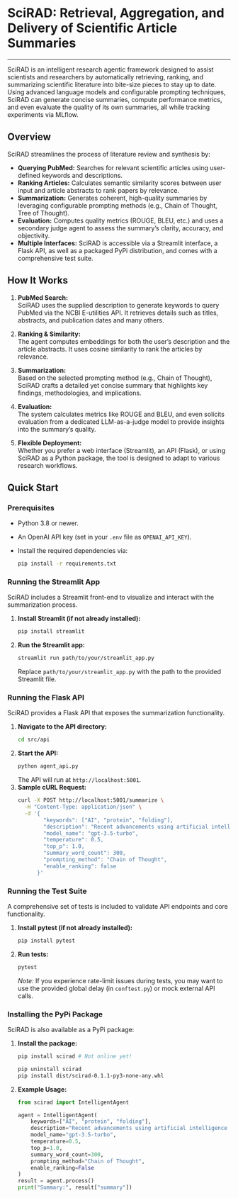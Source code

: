 

# SciRAD: Retrieval, Aggregation, and Delivery of Scientific Article Summaries

---

SciRAD is an intelligent research agentic framework designed to assist scientists and researchers by automatically retrieving, ranking, and summarizing scientific literature into bite-size pieces to stay up to date. Using advanced language models and configurable prompting techniques, SciRAD can generate concise summaries, compute performance metrics, and even evaluate the quality of its own summaries, all while tracking experiments via MLflow.

## Overview

SciRAD streamlines the process of literature review and synthesis by:
- **Querying PubMed:** Searches for relevant scientific articles using user-defined keywords and descriptions.
- **Ranking Articles:** Calculates semantic similarity scores between user input and article abstracts to rank papers by relevance.
- **Summarization:** Generates coherent, high-quality summaries by leveraging configurable prompting methods (e.g., Chain of Thought, Tree of Thought).
- **Evaluation:** Computes quality metrics (ROUGE, BLEU, etc.) and uses a secondary judge agent to assess the summary’s clarity, accuracy, and objectivity.
- **Multiple Interfaces:** SciRAD is accessible via a Streamlit interface, a Flask API, as well as a packaged PyPi distribution, and comes with a comprehensive test suite.

## How It Works

1. **PubMed Search:**  
   SciRAD uses the supplied description to generate keywords to query PubMed via the NCBI E-utilities API. It retrieves details such as titles, abstracts, and publication dates and many others.
   
2. **Ranking & Similarity:**  
   The agent computes embeddings for both the user’s description and the article abstracts. It uses cosine similarity to rank the articles by relevance.
   
3. **Summarization:**  
   Based on the selected prompting method (e.g., Chain of Thought), SciRAD crafts a detailed yet concise summary that highlights key findings, methodologies, and implications.
   
4. **Evaluation:**  
   The system calculates metrics like ROUGE and BLEU, and even solicits evaluation from a dedicated LLM-as-a-judge model to provide insights into the summary’s quality.
   
5. **Flexible Deployment:**  
   Whether you prefer a web interface (Streamlit), an API (Flask), or using SciRAD as a Python package, the tool is designed to adapt to various research workflows.

## Quick Start

### Prerequisites
- Python 3.8 or newer.
- An OpenAI API key (set in your `.env` file as `OPENAI_API_KEY`).
- Install the required dependencies via:
  
  ```bash
  pip install -r requirements.txt
  ```

### Running the Streamlit App
SciRAD includes a Streamlit front-end to visualize and interact with the summarization process.
1. **Install Streamlit (if not already installed):**
   ```bash
   pip install streamlit
   ```
2. **Run the Streamlit app:**
   ```bash
   streamlit run path/to/your/streamlit_app.py
   ```
   Replace `path/to/your/streamlit_app.py` with the path to the provided Streamlit file.

### Running the Flask API
SciRAD provides a Flask API that exposes the summarization functionality.
1. **Navigate to the API directory:**
   ```bash
   cd src/api
   ```
2. **Start the API:**
   ```bash
   python agent_api.py
   ```
   The API will run at `http://localhost:5001`.  
3. **Sample cURL Request:**
   ```bash
   curl -X POST http://localhost:5001/summarize \
     -H "Content-Type: application/json" \
     -d '{
           "keywords": ["AI", "protein", "folding"],
           "description": "Recent advancements using artificial intelligence to accurately predict complex protein-folding structures.",
           "model_name": "gpt-3.5-turbo",
           "temperature": 0.5,
           "top_p": 1.0,
           "summary_word_count": 300,
           "prompting_method": "Chain of Thought",
           "enable_ranking": false
         }'
   ```

### Running the Test Suite
A comprehensive set of tests is included to validate API endpoints and core functionality.
1. **Install pytest (if not already installed):**
   ```bash
   pip install pytest
   ```
2. **Run tests:**
   ```bash
   pytest
   ```
   *Note:* If you experience rate-limit issues during tests, you may want to use the provided global delay (in `conftest.py`) or mock external API calls.

### Installing the PyPi Package
SciRAD is also available as a PyPi package:
1. **Install the package:**
   ```bash
   pip install scirad # Not online yet!
   
   pip uninstall scirad
   pip install dist/scirad-0.1.1‑py3-none-any.whl

   ```
2. **Example Usage:**
   ```python
   from scirad import IntelligentAgent

   agent = IntelligentAgent(
       keywords=["AI", "protein", "folding"],
       description="Recent advancements using artificial intelligence to accurately predict complex protein-folding structures.",
       model_name="gpt-3.5-turbo",
       temperature=0.5,
       top_p=1.0,
       summary_word_count=300,
       prompting_method="Chain of Thought",
       enable_ranking=False
   )
   result = agent.process()
   print("Summary:", result["summary"])
   ```

